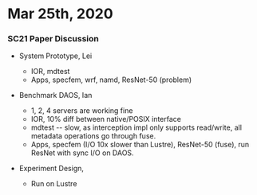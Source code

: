 # Mar 25th, 2020

### SC21 Paper Discussion

- System Prototype, Lei
  - IOR, mdtest
  - Apps, specfem, wrf, namd, ResNet-50 (problem)

- Benchmark DAOS, Ian
  - 1, 2, 4 servers are working fine
  - IOR, 10% diff between native/POSIX interface
  - mdtest -- slow, as interception impl only supports read/write, all metadata operations go through fuse.
  - Apps, specfem (I/O 10x slower than Lustre), ResNet-50 (fuse), run ResNet with sync I/O on DAOS.

- Experiment Design, 
  - Run on Lustre
